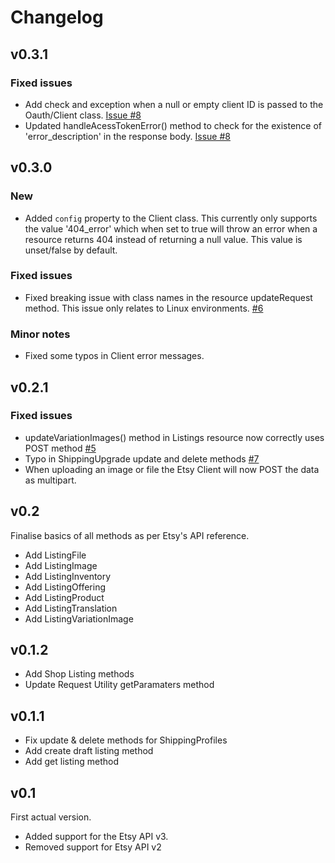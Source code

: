 # Changelog

## v0.3.1

### Fixed issues
* Add check and exception when a null or empty client ID is passed to the Oauth/Client class. [Issue #8](https://github.com/rhysnhall/etsy-php-sdk/issues/8)
* Updated handleAcessTokenError() method to check for the existence of 'error_description' in the response body. [Issue #8](https://github.com/rhysnhall/etsy-php-sdk/issues/8)

## v0.3.0

### New
* Added `config` property to the Client class. This currently only supports the value '404_error' which when set to true will throw an error when a resource returns 404 instead of returning a null value. This value is unset/false by default.

### Fixed issues
* Fixed breaking issue with class names in the resource updateRequest method. This issue only relates to Linux environments. [#6](https://github.com/rhysnhall/etsy-php-sdk/issues/6)

### Minor notes
* Fixed some typos in Client error messages.

## v0.2.1

### Fixed issues
* updateVariationImages() method in Listings resource now correctly uses POST method [#5](https://github.com/rhysnhall/etsy-php-sdk/issues/5)
* Typo in ShippingUpgrade update and delete methods [#7](https://github.com/rhysnhall/etsy-php-sdk/issues/7)
* When uploading an image or file the Etsy Client will now POST the data as multipart.

## v0.2
Finalise basics of all methods as per Etsy's API reference.

* Add ListingFile
* Add ListingImage
* Add ListingInventory
* Add ListingOffering
* Add ListingProduct
* Add ListingTranslation
* Add ListingVariationImage

## v0.1.2
* Add Shop Listing methods
* Update Request Utility getParamaters method


## v0.1.1
* Fix update & delete methods for ShippingProfiles
* Add create draft listing method
* Add get listing method

## v0.1
First actual version.

* Added support for the Etsy API v3.
* Removed support for Etsy API v2
